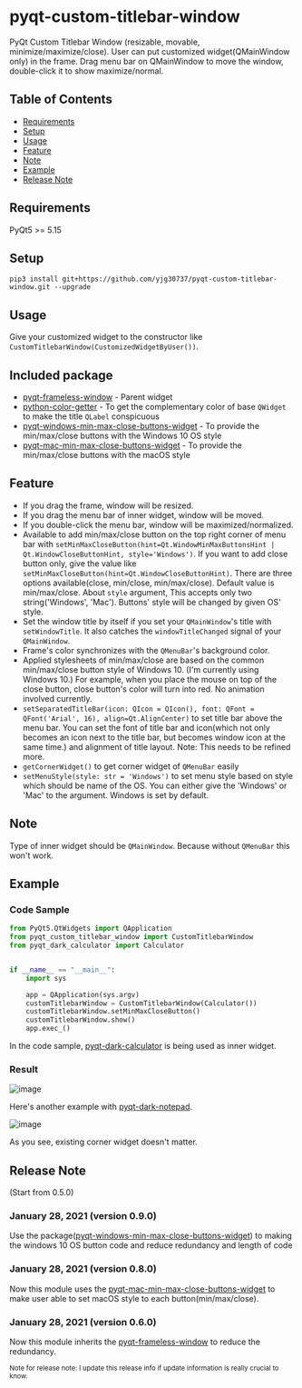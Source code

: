 # pyqt-custom-titlebar-window
PyQt Custom Titlebar Window (resizable, movable, minimize/maximize/close). User can put customized widget(QMainWindow only) in the frame. Drag menu bar on QMainWindow to move the window, double-click it to show maximize/normal.

## Table of Contents
* [Requirements](#requirements)
* [Setup](#setup)
* [Usage](#usage)
* [Feature](#feature)
* [Note](#note)
* [Example](#example)
* [Release Note](#release-note)

## Requirements
PyQt5 >= 5.15

## Setup
```pip3 install git+https://github.com/yjg30737/pyqt-custom-titlebar-window.git --upgrade```

## Usage
Give your customized widget to the constructor like ```CustomTitlebarWindow(CustomizedWidgetByUser())```.

## Included package
* <a href="https://github.com/yjg30737/pyqt-frameless-window.git">pyqt-frameless-window</a> - Parent widget
* <a href="https://github.com/yjg30737/python-color-getter.git">python-color-getter</a> - To get the complementary color of base ```QWidget``` to make the title ```QLabel``` conspicuous
* <a href="https://github.com/yjg30737/pyqt-windows-min-max-close-buttons-widget.git">pyqt-windows-min-max-close-buttons-widget</a> - To provide the min/max/close buttons with the Windows 10 OS style
* <a href="https://github.com/yjg30737/pyqt-mac-min-max-close-buttons-widget.git">pyqt-mac-min-max-close-buttons-widget</a> - To provide the min/max/close buttons with the macOS style

## Feature
* If you drag the frame, window will be resized.
* If you drag the menu bar of inner widget, window will be moved.
* If you double-click the menu bar, window will be maximized/normalized.
* Available to add min/max/close button on the top right corner of menu bar with ```setMinMaxCloseButton(hint=Qt.WindowMinMaxButtonsHint | Qt.WindowCloseButtonHint, style='Windows')```. If you want to add close button only, give the value like ```setMinMaxCloseButton(hint=Qt.WindowCloseButtonHint)```. There are three options available(close, min/close, min/max/close). Default value is min/max/close. About ```style``` argument, This accepts only two string('Windows', 'Mac'). Buttons' style will be changed by given OS' style.  
* Set the window title by itself if you set your ```QMainWindow```'s title with ```setWindowTitle```. It also catches the ```windowTitleChanged``` signal of your ```QMainWindow```.
* Frame's color synchronizes with the ```QMenuBar```'s background color.
* Applied stylesheets of min/max/close are based on the common min/max/close button style of Windows 10. (I'm currently using Windows 10.) For example, when you place the mouse on top of the close button, close button's color will turn into red. No animation involved currently.
* ```setSeparatedTitleBar(icon: QIcon = QIcon(), font: QFont = QFont('Arial', 16), align=Qt.AlignCenter)``` to set title bar above the menu bar. You can set the font of title bar and icon(which not only becomes an icon next to the title bar, but becomes window icon at the same time.) and alignment of title layout. Note: This needs to be refined more.
* ```getCornerWidget()``` to get corner widget of ```QMenuBar``` easily
* ```setMenuStyle(style: str = 'Windows')``` to set menu style based on style which should be name of the OS. You can either give the 'Windows' or 'Mac' to the argument. Windows is set by default.  

## Note
Type of inner widget should be ```QMainWindow```. Because without ```QMenuBar``` this won't work.

## Example
### Code Sample

```python
from PyQt5.QtWidgets import QApplication
from pyqt_custom_titlebar_window import CustomTitlebarWindow
from pyqt_dark_calculator import Calculator


if __name__ == "__main__":
    import sys

    app = QApplication(sys.argv)
    customTitlebarWindow = CustomTitlebarWindow(Calculator())
    customTitlebarWindow.setMinMaxCloseButton()
    customTitlebarWindow.show()
    app.exec_()
```

In the code sample, <a href="https://github.com/yjg30737/pyqt-dark-calculator.git">pyqt-dark-calculator</a> is being used as inner widget.  

### Result

![image](https://user-images.githubusercontent.com/55078043/151106910-0bce8fa2-0cad-425c-8dda-18196536c3ac.png)

Here's another example with <a href="https://github.com/yjg30737/pyqt-dark-notepad.git">pyqt-dark-notepad</a>.

![image](https://user-images.githubusercontent.com/55078043/151106977-76a169cc-bcaf-4a46-8771-9216ee583b9f.png)

As you see, existing corner widget doesn't matter.

## Release Note
(Start from 0.5.0)
### January 28, 2021 (version 0.9.0)

Use the package(<a href="https://github.com/yjg30737/pyqt-windows-min-max-close-buttons-widget.git">pyqt-windows-min-max-close-buttons-widget</a>) to making the windows 10 OS button code and reduce redundancy and length of code

### January 28, 2021 (version 0.8.0)

Now this module uses the <a href="https://github.com/yjg30737/pyqt-mac-min-max-close-buttons-widget.git">pyqt-mac-min-max-close-buttons-widget</a> to make user able to set macOS style to each button(min/max/close).

### January 28, 2021 (version 0.6.0)

Now this module inherits the <a href="https://github.com/yjg30737/pyqt-frameless-window.git">pyqt-frameless-window</a> to reduce the redundancy.

<small>Note for release note: I update this release info if update information is really crucial to know.</small>
